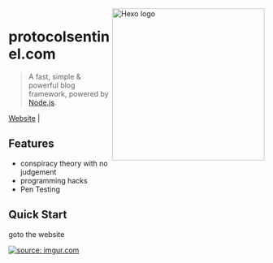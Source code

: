 <img src="https://i.imgur.com/mwN2zlk.png" alt="Hexo logo" width="300" height="300" align="right" />

# protocolsentinel.com

> A fast, simple & powerful blog framework, powered by [Node.js](https://nodejs.org).

[Website](https://protocolsentinel.com) |

## Features

- conspiracy theory with no judgement
- programming hacks
- Pen Testing

## Quick Start

goto the website

<a href="https://imgur.com/diqJSoU"><img src="https://i.imgur.com/diqJSoU.png" title="source: imgur.com" /></a>
